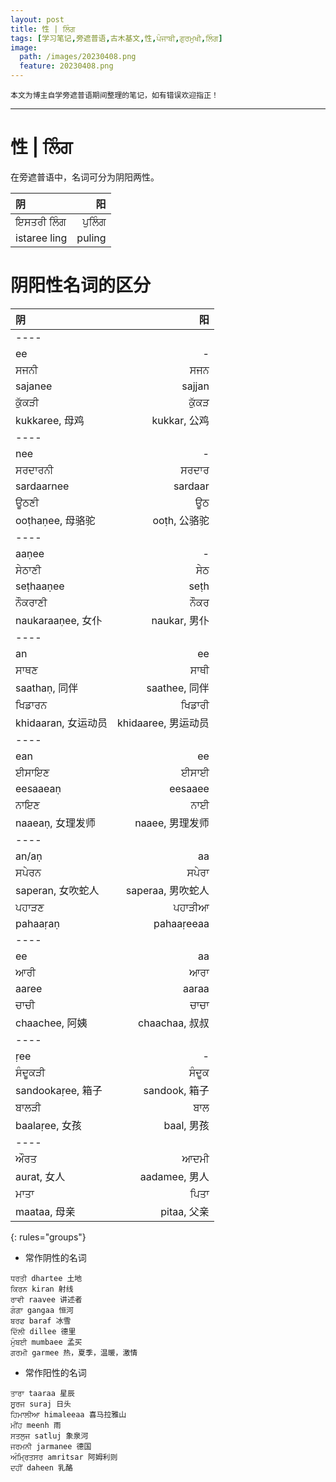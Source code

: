 ```yaml
---
layout: post
title: 性 | ਲਿੰਗ 
tags: [学习笔记,旁遮普语,古木基文,性,ਪੰਜਾਬੀ,ਗੁਰਮੁਖੀ,ਲਿੰਗ]
image:
  path: /images/20230408.png
  feature: 20230408.png
---
```


```
本文为博主自学旁遮普语期间整理的笔记，如有错误欢迎指正！
```

******

<!--more-->

# 性 \| ਲਿੰਗ 

在旁遮普语中，名词可分为阴阳两性。

| 阴 | 阳 |
|:--------|-------:|
| ਇਸਤਰੀ ਲਿੰਗ    | ਪੁਲਿੰਗ   |
| istaree ling   | puling   |

# 阴阳性名词的区分

| 阴 | 阳 |
|:--------|-------:|
|----
| ee   | -   |
| ਸਜਨੀ  | ਸਜਨ |
| sajanee  | sajjan |
| ਕੁੱਕੜੀ    | ਕੁੱਕੜ  |
| kukkaree, 母鸡  | kukkar, 公鸡 |
|----
| nee   | -   |
| ਸਰਦਾਰਨੀ    | ਸਰਦਾਰ  |
| sardaarnee  | sardaar |
| ਊਠਣੀ     | ਊਠ   |
| ooṭhaṇee, 母骆驼  | ooṭh, 公骆驼  |
|----
| aaṇee   | -   |
| ਸੇਠਾਣੀ     | ਸੇਠ  |
| seṭhaaṇee  | seṭh |
| ਨੌਕਰਾਣੀ      | ਨੌਕਰ   |
| naukaraaṇee, 女仆  | naukar, 男仆  |
|----
| an   | ee   |
| ਸਾਥਣ   | ਸਾਥੀ  |
| saathaṇ, 同伴  | saathee, 同伴 |
| ਖਿਡਾਰਨ    | ਖਿਡਾਰੀ   |
| khidaaran, 女运动员  | khidaaree, 男运动员  |
|----
| ean   | ee   |
| ਈਸਾਇਣ    | ਈਸਾਈ   |
| eesaaeaṇ  | eesaaee |
| ਨਾਇਣ    | ਨਾਈ    |
| naaeaṇ, 女理发师  | naaee, 男理发师  |
|----
| an/aṇ   | aa   |
| ਸਪੇਰਨ     | ਸਪੇਰਾ    |
| saperan, 女吹蛇人  | saperaa, 男吹蛇人 |
| ਪਹਾੜਣ    | ਪਹਾੜੀਆ    |
| pahaaṛaṇ  | pahaaṛeeaa  |
|----
| ee   | aa   |
| ਆਰੀ      | ਆਰਾ     |
| aaree  | aaraa |
| ਚਾਚੀ    | ਚਾਚਾ     |
| chaachee, 阿姨 | chaachaa, 叔叔  |
|----
| ṛee   | -   |
| ਸੰਦੂਕੜੀ      | ਸੰਦੂਕ    |
| sandookaṛee, 箱子  | sandook, 箱子 |
| ਬਾਲੜੀ    | ਬਾਲ    |
| baalaṛee, 女孩  | baal, 男孩  |
|----
| ਔਰਤ    | ਆਦਮੀ    |
| aurat, 女人      | aadamee, 男人    |
| ਮਾਤਾ    | ਪਿਤਾ  |
| maataa, 母亲    | pitaa, 父亲    |
{: rules="groups"}

- 常作阴性的名词

```
ਧਰਤੀ dhartee 土地
ਕਿਰਨ kiran 射线
ਰਾਵੀ raavee 讲述者
ਗੰਗਾ gangaa 恒河
ਬਰਫ baraf 冰雪
ਦਿੱਲੀ dillee 德里
ਮੁੰਬਈ mumbaee 孟买
ਗਰਮੀ garmee 热，夏季，温暖，激情
```

- 常作阳性的名词

```
ਤਾਰਾ taaraa 星辰
ਸੂਰਜ suraj 日头
ਹਿਮਾਲੀਆ himaleeaa 喜马拉雅山
ਮੀਂਹ meenh 雨
ਸਤਲੁਜ satluj 象泉河
ਜਰਮਨੀ jarmanee 德国
ਅੰਮ੍ਰਿਤਸਰ amritsar 阿姆利则
ਦਹੀਂ daheen 乳酪
```

